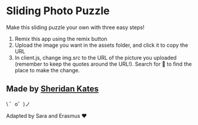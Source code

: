 Sliding Photo Puzzle
=================

Make this sliding puzzle your own with three easy steps!
1. Remix this app using the remix button
2. Upload the image you want in the assets folder, and click it to copy the URL
3. In client.js, change img.src to the URL of the picture you uploaded (remember to keep the quotes around the URL!). Search for 🔨 to find the place to make the change.

Made by [Sheridan Kates](https://glitch.com/@sheridanvk)
-------------------
\ ゜o゜)ノ

Adapted by Sara and Erasmus ❤️
